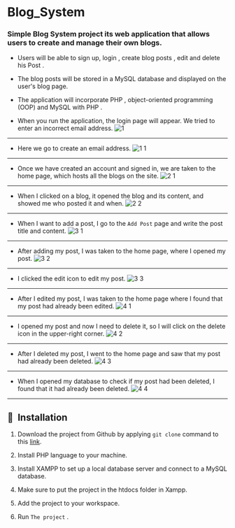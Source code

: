 # Blog_System

### Simple Blog System project its  web application that allows users to create and manage their own blogs. 

 - Users will be able to sign up, login , create blog posts , edit and delete his Post .
   
 - The blog posts will be stored in a MySQL database and displayed on the user's blog page.
   
 - The application will incorporate PHP , object-oriented programming (OOP) and MySQL with PHP .

 * When you run the application, the login page will appear. We tried to enter an incorrect email address.
 ![1](https://github.com/ziadaboageza/Blog_System/assets/117841565/6b2fc0b2-82af-4070-8277-9f188c5e2d5a)
 ***
 
 * Here we go to create an email address.
 ![1 1](https://github.com/ziadaboageza/Blog_System/assets/117841565/c9344d0a-5516-4449-b15d-d49e8b69b541)
 ***
 
 * Once we have created an account and signed in, we are taken to the home page, which hosts all the blogs on the site.
 ![2 1](https://github.com/ziadaboageza/Blog_System/assets/117841565/afa327b4-31dd-4e7e-b116-5822e346a79a)
 ***

 * When I clicked on a blog, it opened the blog and its content, and showed me who posted it and when.
 ![2 2](https://github.com/ziadaboageza/Blog_System/assets/117841565/d5c169e1-0511-4e32-99b3-c2feb7284e8b)
 ***

 * When I want to add a post, I go to the ```Add Post``` page and write the post title and content.
 ![3 1](https://github.com/ziadaboageza/Blog_System/assets/117841565/9ccab24e-99f5-46ab-9553-0e4fbfa32767)
 ***

 * After adding my post, I was taken to the home page, where I opened my post.
 ![3 2](https://github.com/ziadaboageza/Blog_System/assets/117841565/bf01a666-157c-43c6-959f-b3f95ab7670f)
 ***
 
 * I clicked the edit icon to edit my post.
 ![3 3](https://github.com/ziadaboageza/Blog_System/assets/117841565/3ec46663-ff28-4f28-a4aa-17c4b98a242a)
 ***
 
 * After I edited my post, I was taken to the home page where I found that my post had already been edited.
 ![4 1](https://github.com/ziadaboageza/Blog_System/assets/117841565/7a2178f5-a6fc-4e46-925c-e2062f3abe6a)
 ***

 * I opened my post and now I need to delete it, so I will click on the delete icon in the upper-right corner.
 ![4 2](https://github.com/ziadaboageza/Blog_System/assets/117841565/4379ed8e-1000-4467-9989-708f53f98c47)
 ***

 * After I deleted my post, I went to the home page and saw that my post had already been deleted.
 ![4 3](https://github.com/ziadaboageza/Blog_System/assets/117841565/831fce84-8b84-48db-afc9-973323107121)
 ***

 * When I opened my database to check if my post had been deleted, I found that it had already been deleted.
 ![4 4](https://github.com/ziadaboageza/Blog_System/assets/117841565/3a287b76-ef43-4301-8ed5-757ef012cf3f)
 ***
 
## 🚀&nbsp; Installation

1. Download the project from Github by applying ```git clone``` command to this  [link](https://github.com/ziadaboageza/Blog_System).

2. Install PHP language to your machine. 

3. Install XAMPP to set up a local database server and connect to a MySQL database.

4. Make sure to put the project in the htdocs folder in Xampp.

5. Add the project to your workspace.

6. Run ```The project``` .
